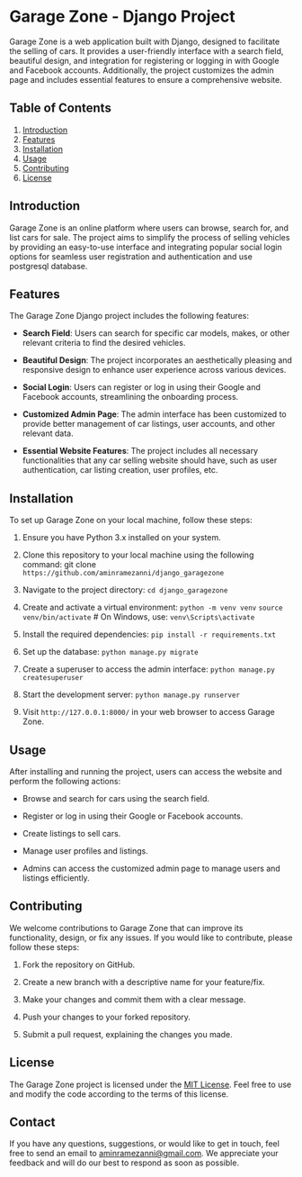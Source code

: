 # Garage Zone - Django Project

Garage Zone is a web application built with Django, designed to facilitate the selling of cars. It provides a user-friendly interface with a search field, beautiful design, and integration for registering or logging in with Google and Facebook accounts. Additionally, the project customizes the admin page and includes essential features to ensure a comprehensive website.

## Table of Contents

1. [Introduction](#introduction)
2. [Features](#features)
3. [Installation](#installation)
4. [Usage](#usage)
5. [Contributing](#contributing)
6. [License](#license)

## Introduction

Garage Zone is an online platform where users can browse, search for, and list cars for sale. The project aims to simplify the process of selling vehicles by providing an easy-to-use interface and integrating popular social login options for seamless user registration and authentication and use postgresql database.

## Features

The Garage Zone Django project includes the following features:

- **Search Field**: Users can search for specific car models, makes, or other relevant criteria to find the desired vehicles.

- **Beautiful Design**: The project incorporates an aesthetically pleasing and responsive design to enhance user experience across various devices.

- **Social Login**: Users can register or log in using their Google and Facebook accounts, streamlining the onboarding process.

- **Customized Admin Page**: The admin interface has been customized to provide better management of car listings, user accounts, and other relevant data.

- **Essential Website Features**: The project includes all necessary functionalities that any car selling website should have, such as user authentication, car listing creation, user profiles, etc.

## Installation

To set up Garage Zone on your local machine, follow these steps:

1. Ensure you have Python 3.x installed on your system.

2. Clone this repository to your local machine using the following command:
   git clone `https://github.com/aminramezanni/django_garagezone`

3. Navigate to the project directory:
   ```cd django_garagezone```

4. Create and activate a virtual environment:
   ```python -m venv venv```
   ```source venv/bin/activate``` # On Windows, use: `venv\Scripts\activate`

5. Install the required dependencies:
   ```pip install -r requirements.txt```

6. Set up the database:
   ```python manage.py migrate```

7. Create a superuser to access the admin interface:
   ```python manage.py createsuperuser```

8. Start the development server:
   ```python manage.py runserver```


9. Visit `http://127.0.0.1:8000/` in your web browser to access Garage Zone.

## Usage

After installing and running the project, users can access the website and perform the following actions:

- Browse and search for cars using the search field.

- Register or log in using their Google or Facebook accounts.

- Create listings to sell cars.

- Manage user profiles and listings.

- Admins can access the customized admin page to manage users and listings efficiently.

## Contributing

We welcome contributions to Garage Zone that can improve its functionality, design, or fix any issues. If you would like to contribute, please follow these steps:

1. Fork the repository on GitHub.

2. Create a new branch with a descriptive name for your feature/fix.

3. Make your changes and commit them with a clear message.

4. Push your changes to your forked repository.

5. Submit a pull request, explaining the changes you made.

## License

The Garage Zone project is licensed under the [MIT License](LICENSE). Feel free to use and modify the code according to the terms of this license.

## Contact 

If you have any questions, suggestions, or would like to get in touch, feel free to send an email to aminramezanni@gmail.com. We appreciate your feedback and will do our best to respond as soon as possible.
